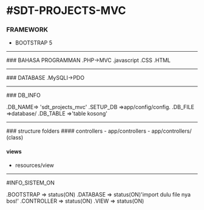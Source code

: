<h1>#SDT-PROJECTS-MVC</h1>

### FRAMEWORK

- BOOTSTRAP 5

<hr>
### BAHASA PROGRAMMAN
.PHP->MVC
.javascript
.CSS
.HTML

<hr>
### DATABASE
.MySQLI->PDO

<hr>
### DB_INFO

.DB_NAME=> 'sdt_projects_mvc'
.SETUP_DB =>app/config/config.
.DB_FILE =>database/
.DB_TABLE =>'table kosong'

<hr>
### structure folders
#### controllers
- app/controllers
- app/controllers/<controller name> (class)

#### views

- resources/view
<hr>

#INFO_SISTEM_ON

.BOOTSTRAP => status(ON)
.DATABASE => status(ON)'import dulu file nya bos!'
.CONTROLLER => status(ON)
.VIEW => status(ON)
